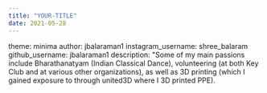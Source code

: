 ```yaml
---
title: "YOUR-TITLE"  
date: 2021-05-28
---
```

theme: minima
author: jbalaraman1
instagram_username: shree_balaram
github_username: jbalaraman1
description: "Some of my main passions include Bharathanatyam (Indian Classical Dance), volunteering (at both Key Club and at various other organizations), as well as 3D printing (which I gained exposure to through united3D where I 3D printed PPE). 
